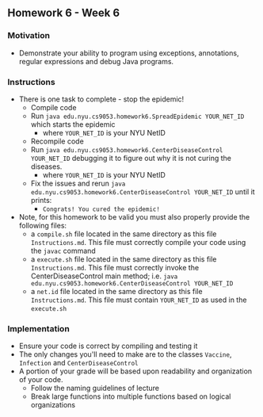 ## Homework 6 - Week 6

### Motivation
* Demonstrate your ability to program using exceptions, annotations, regular expressions and debug Java programs.

### Instructions
* There is one task to complete - stop the epidemic!
    - Compile code
    - Run `java edu.nyu.cs9053.homework6.SpreadEpidemic YOUR_NET_ID` which starts the epidemic
        - where `YOUR_NET_ID` is your NYU NetID
    - Recompile code
    - Run `java edu.nyu.cs9053.homework6.CenterDiseaseControl YOUR_NET_ID` debugging it to figure out why it is not curing the diseases.
        - where `YOUR_NET_ID` is your NYU NetID
    - Fix the issues and rerun `java edu.nyu.cs9053.homework6.CenterDiseaseControl YOUR_NET_ID` until it prints:
        - `Congrats! You cured the epidemic!`
* Note, for this homework to be valid you must also properly provide the following files:
    - a `compile.sh` file located in the same directory as this file `Instructions.md`. This file must correctly compile your code using the `javac` command
    - a `execute.sh` file located in the same directory as this file `Instructions.md`. This file must correctly invoke the CenterDiseaseControl main method; i.e. `java edu.nyu.cs9053.homework6.CenterDiseaseControl YOUR_NET_ID`
    - a `net.id` file located in the same directory as this file `Instructions.md`. This file must contain `YOUR_NET_ID` as used in the `execute.sh`

### Implementation
* Ensure your code is correct by compiling and testing it
* The only changes you'll need to make are to the classes `Vaccine`, `Infection` and `CenterDiseaseControl`
* A portion of your grade will be based upon readability and organization of your code.
    - Follow the naming guidelines of lecture
    - Break large functions into multiple functions based on logical organizations
    

    